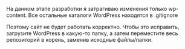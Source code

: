 На данном этапе разработки я затрагиваю изменения только wp-content.
Все остальные каталоги WordPress находятся в .gitignore

Поэтому сайт не будет работать корректно.
Чтобы это исправить, загрузите WordPress в какую-то папку, а затем переместите весь репозиторий в корень, заменив исходные файлы/папки.